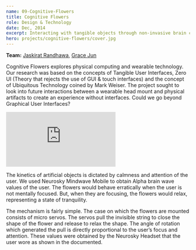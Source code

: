 ```yaml
---
name: 09-Cognitive-Flowers
title: Cognitive Flowers
role: Design & Technology
date: Dec, 2014
excerpt: Interacting with tangible objects through non-invasive brain controlled interface.
hero: projects/cognitive-flowers/cover.jpg
---
```


**Team:** [Jaskirat Randhawa](http://jaskirat.org), [Grace Jun](http://gracejun.com/)

Cognitive Flowers explores physical computing and wearable technology. Our research was based on the concepts of Tangible User Interfaces, Zero UI (Theory that rejects the use of GUI & touch interfaces) and the concept of Ubiquitous Technology coined by Mark Weiser. The project sought to look into future interactions between a wearable head mount and physical artifacts to create an experience without interfaces. Could we go beyond Graphical User Interfaces?

<div class='embed-container'><iframe src='https://player.vimeo.com/video/115460920' frameborder='0' webkitAllowFullScreen mozallowfullscreen allowFullScreen></iframe></div>

The kinetics of artificial objects is dictated by calmness and attention of the user. We used Neurosky Mindwave Mobile to obtain Alpha brain wave values of the user. The flowers would behave erratically when the user is not mentally focused. But, when they are focusing, the flowers would relax, representing a state of tranquility.

The mechanism is fairly simple. The case on which the flowers are mounted consists of micro servos. The servos pull the invisible string to close the shape of the flower and release to relax the shape. The angle of rotation which generated the pull is directly proportional to the user’s focus and attention. These values were obtained by the Neurosky Headset that the user wore as shown in the documented.

<image-responsive imageURL='projects/cognitive-flowers/img-1.jpg' />
